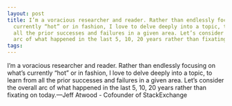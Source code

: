 ```yaml
---
layout: post
title: I’m a voracious researcher and reader. Rather than endlessly focusing on what’s
  currently “hot” or in fashion, I love to delve deeply into a topic, to learn from
  all the prior successes and failures in a given area. Let’s consider the overall
  arc of what happened in the last 5, 10, 20 years rather than fixating on today.
tags: 
---
```

I’m a voracious researcher and reader. Rather than endlessly focusing on what’s currently “hot” or in fashion, I love to delve deeply into a topic, to learn from all the prior successes and failures in a given area. Let’s consider the overall arc of what happened in the last 5, 10, 20 years rather than fixating on today.—Jeff Atwood - Cofounder of StackExchange
